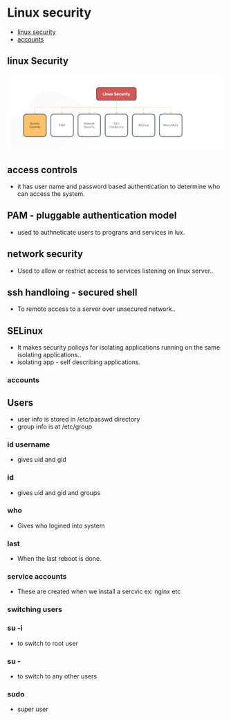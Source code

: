 # Linux security

- [linux security](#linux-security)
- [accounts](#accounts)

## linux Security

![screenshot](https://github.com/SrinivasEsapalli/DevOps-complete/blob/main/linux/shell_script/practise/Screenshorts/Screen%206.jpg)

## access controls
- it has user name and password based authentication to determine who can access the system.
## PAM - pluggable authentication model
- used to authneticate users to prograns and services in lux.
## network security
- Used to allow or restrict access to services listening on linux server..
## ssh handloing - secured shell
- To remote access to a server over unsecured network..

## SELinux
- It makes security policys for isolating applications running on the same isolating applications.. 
- isolating app - self describing applications.

### accounts
## Users
- user info is stored in /etc/passwd directory
- group info is at /etc/group
### id username
- gives uid and gid
### id 
- gives uid and gid and groups
### who
- Gives who logined into system
### last
- When the last reboot is done.


### service accounts
- These are created when we install a sercvic ex: nginx etc

### switching users
###  su -i
- to switch to  root user
### su -
- to switch to any other users
### sudo 
- super user



